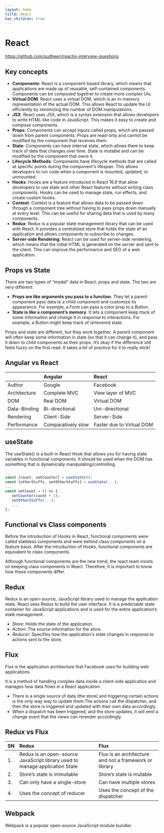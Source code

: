 ```yaml
---
layout: home
title: React
has_children: true
---
```


# React

<https://github.com/sudheerj/reactjs-interview-questions>

## Key concepts

- **Components**: React is a component-based library, which means that applications are made up of reusable, self-contained components. Components can be composed together to create more complex UIs.
- **Virtual DOM**: React uses a virtual DOM, which is an in-memory representation of the actual DOM. This allows React to update the UI efficiently by minimizing the number of DOM manipulations.
- **JSX**: React uses JSX, which is a syntax extension that allows developers to write HTML-like code in JavaScript. This makes it easy to create and compose components.
- **Props**: Components can accept inputs called props, which are passed down from parent components. Props are read-only and cannot be modified by the component that receives them.
- **State**: Components can have internal state, which allows them to keep track of data that changes over time. State is mutable and can be modified by the component that owns it.
- **Lifecycle Methods**: Components have lifecycle methods that are called at specific points during the component's lifespan. This allows developers to run code when a component is mounted, updated, or unmounted.
- **Hooks**: Hooks are a feature introduced in React 16.8 that allow developers to use state and other React features without writing class components. Hooks can be used to manage state, run effects, and create custom hooks.
- **Context**: Context is a feature that allows data to be passed down through a component tree without having to pass props down manually at every level. This can be useful for sharing data that is used by many components.
- **Redux**: Redux is a popular state management library that can be used with React. It provides a centralized store that holds the state of an application and allows components to subscribe to changes.
- **Server-side Rendering**: React can be used for server-side rendering, which means that the initial HTML is generated on the server and sent to the client. This can improve the performance and SEO of a web application.

## Props vs State

There are two types of “model” data in React: props and state. The two are very different:

- **Props are like arguments you pass to a function**. They let a parent component pass data to a child component and customize its appearance. For example, a Form can pass a color prop to a Button.
- **State is like a component’s memory**. It lets a component keep track of some information and change it in response to interactions. For example, a Button might keep track of isHovered state.

Props and state are different, but they work together. A parent component will often keep some information in state (so that it can change it), and pass it down to child components as their props. It’s okay if the difference still feels fuzzy on the first read. It takes a bit of practice for it to really stick!

## Angular vs React

| |**Angular**|**React**|
|:----|:----|:----|
|Author|Google|Facebook|
|Architecture|Complete MVC|View layer of MVC|
|DOM|Real DOM|Virtual DOM|
|Data-Binding|Bi-directional|Uni-directional|
|Rendering|Client-Side|Server-Side|
|Performance|Comparatively slow|Faster due to Virtual DOM|


## useState

The useState() is a built-in React Hook that allows you for having state variables in functional components. It should be used when the DOM has something that is dynamically manipulating/controlling.

```typescript
...
const [count, setCounter] = useState(0);
const [otherStuffs, setOtherStuffs] = useState(...);
...
const setCount = () => {
   setCounter(count + 1);
   setOtherStuffs(...);
   ...
};
```

## Functional vs Class components

Before the introduction of Hooks in React, functional components were called stateless components and were behind class components on a feature basis. After the introduction of Hooks, functional components are equivalent to class components.

Although functional components are the new trend, the react team insists on keeping class components in React. Therefore, it is important to know how these components differ.


## Redux

Redux is an open-source, JavaScript library used to manage the application state. React uses Redux to build the user interface. It is a predictable state container for JavaScript applications and is used for the entire application’s state management.

- *Store*: Holds the state of the application.
- *Action*: The source information for the store.
- *Reducer*: Specifies how the application's state changes in response to actions sent to the store.

## Flux

Flux is the application architecture that Facebook uses for building web applications.

It is a method of handling complex data inside a client-side application and manages how data flows in a React application.

- There is a single source of data (the store) and triggering certain actions is the only way way to update them.The actions call the dispatcher, and then the store is triggered and updated with their own data accordingly.
- When a dispatch has been triggered, and the store updates, it will emit a change event that the views can rerender accordingly.

## Redux vs Flux

|**SN**|**Redux**|**Flux**|
|:----|:----|:----|
|1.|Redux is an open-source JavaScript library used to manage application State|Flux is an architecture and not a framework or library|
|2.|Store’s state is immutable|Store’s state is mutable|
|3.|Can only have a single-store|Can have multiple stores|
|4.|Uses the concept of reducer|Uses the concept of the dispatcher|

## Webpack

Webpack is a popular open-source JavaScript module bundler.
